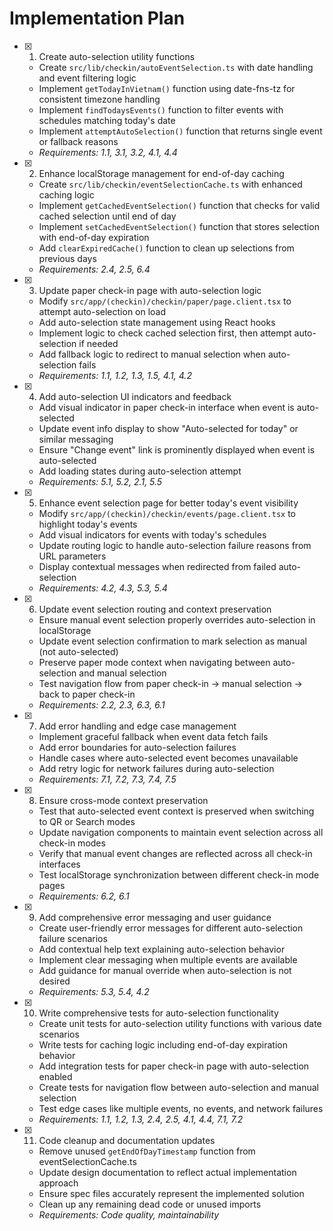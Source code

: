 # Implementation Plan

- [x] 1. Create auto-selection utility functions
  - Create `src/lib/checkin/autoEventSelection.ts` with date handling and event filtering logic
  - Implement `getTodayInVietnam()` function using date-fns-tz for consistent timezone handling
  - Implement `findTodaysEvents()` function to filter events with schedules matching today's date
  - Implement `attemptAutoSelection()` function that returns single event or fallback reasons
  - _Requirements: 1.1, 3.1, 3.2, 4.1, 4.4_

- [x] 2. Enhance localStorage management for end-of-day caching
  - Create `src/lib/checkin/eventSelectionCache.ts` with enhanced caching logic
  - Implement `getCachedEventSelection()` function that checks for valid cached selection until end of day
  - Implement `setCachedEventSelection()` function that stores selection with end-of-day expiration
  - Add `clearExpiredCache()` function to clean up selections from previous days
  - _Requirements: 2.4, 2.5, 6.4_

- [x] 3. Update paper check-in page with auto-selection logic
  - Modify `src/app/(checkin)/checkin/paper/page.client.tsx` to attempt auto-selection on load
  - Add auto-selection state management using React hooks
  - Implement logic to check cached selection first, then attempt auto-selection if needed
  - Add fallback logic to redirect to manual selection when auto-selection fails
  - _Requirements: 1.1, 1.2, 1.3, 1.5, 4.1, 4.2_

- [x] 4. Add auto-selection UI indicators and feedback
  - Add visual indicator in paper check-in interface when event is auto-selected
  - Update event info display to show "Auto-selected for today" or similar messaging
  - Ensure "Change event" link is prominently displayed when event is auto-selected
  - Add loading states during auto-selection attempt
  - _Requirements: 5.1, 5.2, 2.1, 5.5_

- [x] 5. Enhance event selection page for better today's event visibility
  - Modify `src/app/(checkin)/checkin/events/page.client.tsx` to highlight today's events
  - Add visual indicators for events with today's schedules
  - Update routing logic to handle auto-selection failure reasons from URL parameters
  - Display contextual messages when redirected from failed auto-selection
  - _Requirements: 4.2, 4.3, 5.3, 5.4_

- [x] 6. Update event selection routing and context preservation
  - Ensure manual event selection properly overrides auto-selection in localStorage
  - Update event selection confirmation to mark selection as manual (not auto-selected)
  - Preserve paper mode context when navigating between auto-selection and manual selection
  - Test navigation flow from paper check-in → manual selection → back to paper check-in
  - _Requirements: 2.2, 2.3, 6.3, 6.1_

- [x] 7. Add error handling and edge case management
  - Implement graceful fallback when event data fetch fails
  - Add error boundaries for auto-selection failures
  - Handle cases where auto-selected event becomes unavailable
  - Add retry logic for network failures during auto-selection
  - _Requirements: 7.1, 7.2, 7.3, 7.4, 7.5_

- [x] 8. Ensure cross-mode context preservation
  - Test that auto-selected event context is preserved when switching to QR or Search modes
  - Update navigation components to maintain event selection across all check-in modes
  - Verify that manual event changes are reflected across all check-in interfaces
  - Test localStorage synchronization between different check-in mode pages
  - _Requirements: 6.2, 6.1_

- [x] 9. Add comprehensive error messaging and user guidance
  - Create user-friendly error messages for different auto-selection failure scenarios
  - Add contextual help text explaining auto-selection behavior
  - Implement clear messaging when multiple events are available
  - Add guidance for manual override when auto-selection is not desired
  - _Requirements: 5.3, 5.4, 4.2_

- [x] 10. Write comprehensive tests for auto-selection functionality
  - Create unit tests for auto-selection utility functions with various date scenarios
  - Write tests for caching logic including end-of-day expiration behavior
  - Add integration tests for paper check-in page with auto-selection enabled
  - Create tests for navigation flow between auto-selection and manual selection
  - Test edge cases like multiple events, no events, and network failures
  - _Requirements: 1.1, 1.2, 1.3, 2.4, 2.5, 4.1, 4.4, 7.1, 7.2_

- [x] 11. Code cleanup and documentation updates
  - Remove unused `getEndOfDayTimestamp` function from eventSelectionCache.ts
  - Update design documentation to reflect actual implementation approach
  - Ensure spec files accurately represent the implemented solution
  - Clean up any remaining dead code or unused imports
  - _Requirements: Code quality, maintainability_